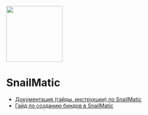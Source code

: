 <p align="left">
  <img src="https://user-images.githubusercontent.com/71496296/152130484-be1f57fd-45cb-428f-9184-8d314024683b.png" height="150" />
</p>

# SnailMatic

- [Документация (гайды, инструкции) по SnailMatic](https://github.com/GrezeeBal/SnailMaticDocs/blob/main/SNAILMATIC_DOCUMENTATION.md)
- [Гайд по созданию биндов в SnailMatic](https://github.com/GrezeeBal/SnailMaticDocs/blob/main/BINDS_CREATING_GUIDE.md)
